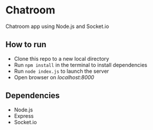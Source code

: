 # Chatroom
Chatroom app using Node.js and Socket.io

## How to run

* Clone this repo to a new local directory
* Run `npm install` in the terminal to install dependencies
* Run `node index.js` to launch the server
* Open browser on _localhost:8000_

## Dependencies
* Node.js
* Express
* Socket.io
